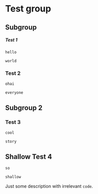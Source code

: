 # Test group

## Subgroup

##### Test 1

```input
hello
```

```output
world
```

### Test 2

```input
ohai
```

```output
everyone
```

## Subgroup 2

### Test 3

```input
cool
```

```output
story
```

## Shallow Test 4

```input
so
```

<!-- meta={"mode":"strict","type":"request"} -->
```output
shallow
```

Just some description with irrelevant `code`.
